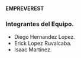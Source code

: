 #### EMPREVEREST #####

### Integrantes del Equipo.
- Diego Hernandez Lopez.
- Erick Lopez Ruvalcaba.
- Isaac Martinez.
